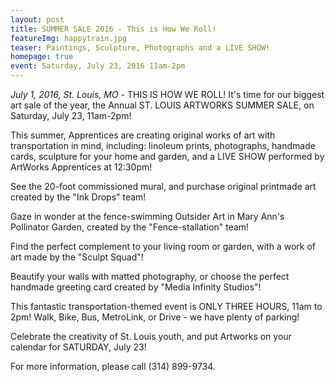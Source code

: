 ```yaml
---
layout: post
title: SUMMER SALE 2016 - This is How We Roll!
featureImg: happytrain.jpg
teaser: Paintings, Sculpture, Photographs and a LIVE SHOW!
homepage: true
event: Saturday, July 23, 2016 11am-2pm
---
```


<i>July 1, 2016, St. Louis, MO</i> - THIS IS HOW WE ROLL! It's time for our biggest art sale of the year, the Annual ST. LOUIS ARTWORKS SUMMER SALE, on Saturday, July 23, 11am-2pm! 

This summer, Apprentices are creating original works of art with transportation in mind, including: linoleum prints, photographs, handmade cards, sculpture for your home and garden, and a LIVE SHOW performed by ArtWorks Apprentices at 12:30pm! 

See the 20-foot commissioned mural, and purchase original printmade art created by the "Ink Drops" team!

Gaze in wonder at the fence-swimming Outsider Art in Mary Ann's Pollinator Garden, created by the "Fence-stallation" team!

Find the perfect complement to your living room or garden, with a work of art made by the "Sculpt Squad"!

Beautify your walls with matted photography, or choose the perfect handmade greeting card created by "Media Infinity Studios"!

This fantastic transportation-themed event is ONLY THREE HOURS, 11am to 2pm! Walk, Bike, Bus, MetroLink, or Drive - we have plenty of parking! 

Celebrate the creativity of St. Louis youth, and put Artworks on your calendar for SATURDAY, July 23!

For more information, please call (314) 899-9734. 